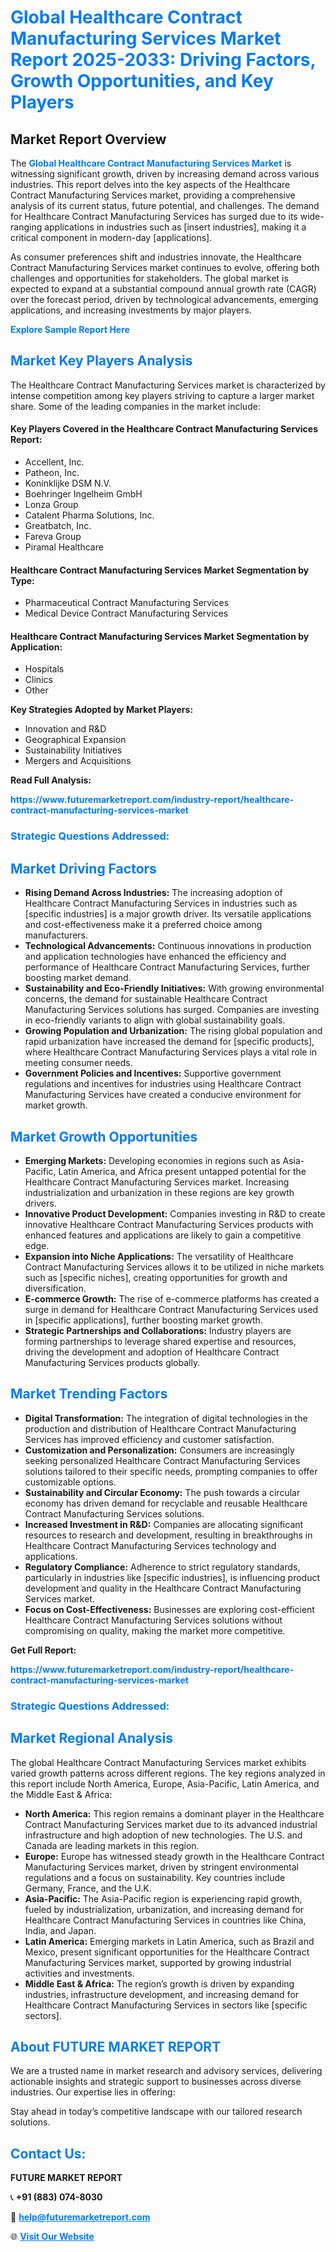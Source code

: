 <h1 style="color: #007BFF;">Global Healthcare Contract Manufacturing Services Market Report 2025-2033: Driving Factors, Growth Opportunities, and Key Players</h1>

<section id="overview">
<h2>Market Report Overview</h2>
<p>The <a href="https://www.futuremarketreport.com/industry-report/healthcare-contract-manufacturing-services-market" style="color: #007BFF; text-decoration: none;"><strong>Global Healthcare Contract Manufacturing Services Market</strong></a> is witnessing significant growth, driven by increasing demand across various industries. This report delves into the key aspects of the Healthcare Contract Manufacturing Services market, providing a comprehensive analysis of its current status, future potential, and challenges. The demand for Healthcare Contract Manufacturing Services has surged due to its wide-ranging applications in industries such as [insert industries], making it a critical component in modern-day [applications].</p>
<p>As consumer preferences shift and industries innovate, the Healthcare Contract Manufacturing Services market continues to evolve, offering both challenges and opportunities for stakeholders. The global market is expected to expand at a substantial compound annual growth rate (CAGR) over the forecast period, driven by technological advancements, emerging applications, and increasing investments by major players.</p>
</section>

<section id="overview">
<p><a href="https://www.futuremarketreport.com/request-sample/reportId=78349" style="color: #007BFF; text-decoration: none;"><strong>Explore Sample Report Here</strong></a></p>
</section>

<section id="key-players">
<h2 style="color: #007BFF;">Market Key Players Analysis</h2>
<p>The Healthcare Contract Manufacturing Services market is characterized by intense competition among key players striving to capture a larger market share. Some of the leading companies in the market include:</p>
<h4>Key Players Covered in the Healthcare Contract Manufacturing Services Report:</h4>
<ul><li>Accellent, Inc.</li><li>Patheon, Inc.</li><li>Koninklijke DSM N.V.</li><li>Boehringer Ingelheim GmbH</li><li>Lonza Group</li><li>Catalent Pharma Solutions, Inc.</li><li>Greatbatch, Inc.</li><li>Fareva Group</li><li>Piramal Healthcare</li></ul>
<h4>Healthcare Contract Manufacturing Services Market Segmentation by Type:</h4>
<ul><li>Pharmaceutical Contract Manufacturing Services</li><li>Medical Device Contract Manufacturing Services</li></ul>

<h4>Healthcare Contract Manufacturing Services Market Segmentation by Application:</h4>
<ul><li>Hospitals</li><li>Clinics</li><li>Other</li></ul>
<p><strong>Key Strategies Adopted by Market Players:</strong></p>
<ul>
<li>Innovation and R&D</li>
<li>Geographical Expansion</li>
<li>Sustainability Initiatives</li>
<li>Mergers and Acquisitions</li>
</ul>
</section>

<section>
<p><strong>Read Full Analysis: </strong></p><a href="https://www.futuremarketreport.com/industry-report/healthcare-contract-manufacturing-services-market" style="color: #007BFF; text-decoration: none;"><strong>https://www.futuremarketreport.com/industry-report/healthcare-contract-manufacturing-services-market</strong></a>
<h3 style="color: #007BFF;">Strategic Questions Addressed:</h3>
</section>

<section id="driving-factors">
<h2 style="color: #007BFF;">Market Driving Factors</h2>
<ul>
<li><strong>Rising Demand Across Industries:</strong> The increasing adoption of Healthcare Contract Manufacturing Services in industries such as [specific industries] is a major growth driver. Its versatile applications and cost-effectiveness make it a preferred choice among manufacturers.</li>
<li><strong>Technological Advancements:</strong> Continuous innovations in production and application technologies have enhanced the efficiency and performance of Healthcare Contract Manufacturing Services, further boosting market demand.</li>
<li><strong>Sustainability and Eco-Friendly Initiatives:</strong> With growing environmental concerns, the demand for sustainable Healthcare Contract Manufacturing Services solutions has surged. Companies are investing in eco-friendly variants to align with global sustainability goals.</li>
<li><strong>Growing Population and Urbanization:</strong> The rising global population and rapid urbanization have increased the demand for [specific products], where Healthcare Contract Manufacturing Services plays a vital role in meeting consumer needs.</li>
<li><strong>Government Policies and Incentives:</strong> Supportive government regulations and incentives for industries using Healthcare Contract Manufacturing Services have created a conducive environment for market growth.</li>
</ul>
</section>

<section id="growth-opportunities">
<h2 style="color: #007BFF;">Market Growth Opportunities</h2>
<ul>
<li><strong>Emerging Markets:</strong> Developing economies in regions such as Asia-Pacific, Latin America, and Africa present untapped potential for the Healthcare Contract Manufacturing Services market. Increasing industrialization and urbanization in these regions are key growth drivers.</li>
<li><strong>Innovative Product Development:</strong> Companies investing in R&D to create innovative Healthcare Contract Manufacturing Services products with enhanced features and applications are likely to gain a competitive edge.</li>
<li><strong>Expansion into Niche Applications:</strong> The versatility of Healthcare Contract Manufacturing Services allows it to be utilized in niche markets such as [specific niches], creating opportunities for growth and diversification.</li>
<li><strong>E-commerce Growth:</strong> The rise of e-commerce platforms has created a surge in demand for Healthcare Contract Manufacturing Services used in [specific applications], further boosting market growth.</li>
<li><strong>Strategic Partnerships and Collaborations:</strong> Industry players are forming partnerships to leverage shared expertise and resources, driving the development and adoption of Healthcare Contract Manufacturing Services products globally.</li>
</ul>
</section>

<section id="trending-factors">
<h2 style="color: #007BFF;">Market Trending Factors</h2>
<ul>
<li><strong>Digital Transformation:</strong> The integration of digital technologies in the production and distribution of Healthcare Contract Manufacturing Services has improved efficiency and customer satisfaction.</li>
<li><strong>Customization and Personalization:</strong> Consumers are increasingly seeking personalized Healthcare Contract Manufacturing Services solutions tailored to their specific needs, prompting companies to offer customizable options.</li>
<li><strong>Sustainability and Circular Economy:</strong> The push towards a circular economy has driven demand for recyclable and reusable Healthcare Contract Manufacturing Services solutions.</li>
<li><strong>Increased Investment in R&D:</strong> Companies are allocating significant resources to research and development, resulting in breakthroughs in Healthcare Contract Manufacturing Services technology and applications.</li>
<li><strong>Regulatory Compliance:</strong> Adherence to strict regulatory standards, particularly in industries like [specific industries], is influencing product development and quality in the Healthcare Contract Manufacturing Services market.</li>
<li><strong>Focus on Cost-Effectiveness:</strong> Businesses are exploring cost-efficient Healthcare Contract Manufacturing Services solutions without compromising on quality, making the market more competitive.</li>
</ul>
</section>

<section>
<p><strong>Get Full Report: </strong></p><a href="https://www.futuremarketreport.com/industry-report/healthcare-contract-manufacturing-services-market" style="color: #007BFF; text-decoration: none;"><strong>https://www.futuremarketreport.com/industry-report/healthcare-contract-manufacturing-services-market</strong></a>
<h3 style="color: #007BFF;">Strategic Questions Addressed:</h3>
</section>


<section id="regional-analysis">
<h2 style="color: #007BFF;">Market Regional Analysis</h2>
<p>The global Healthcare Contract Manufacturing Services market exhibits varied growth patterns across different regions. The key regions analyzed in this report include North America, Europe, Asia-Pacific, Latin America, and the Middle East & Africa:</p>
<ul>
<li><strong>North America:</strong> This region remains a dominant player in the Healthcare Contract Manufacturing Services market due to its advanced industrial infrastructure and high adoption of new technologies. The U.S. and Canada are leading markets in this region.</li>
<li><strong>Europe:</strong> Europe has witnessed steady growth in the Healthcare Contract Manufacturing Services market, driven by stringent environmental regulations and a focus on sustainability. Key countries include Germany, France, and the U.K.</li>
<li><strong>Asia-Pacific:</strong> The Asia-Pacific region is experiencing rapid growth, fueled by industrialization, urbanization, and increasing demand for Healthcare Contract Manufacturing Services in countries like China, India, and Japan.</li>
<li><strong>Latin America:</strong> Emerging markets in Latin America, such as Brazil and Mexico, present significant opportunities for the Healthcare Contract Manufacturing Services market, supported by growing industrial activities and investments.</li>
<li><strong>Middle East & Africa:</strong> The region’s growth is driven by expanding industries, infrastructure development, and increasing demand for Healthcare Contract Manufacturing Services in sectors like [specific sectors].</li>
</ul>
</section>

<footer>
<h2 style="color: #007BFF;">About FUTURE MARKET REPORT</h2>
<p>We are a trusted name in market research and advisory services, delivering actionable insights and strategic support to businesses across diverse industries. Our expertise lies in offering:</p>

<p>Stay ahead in today’s competitive landscape with our tailored research solutions.</p>

<h2 style="color: #007BFF;">Contact Us:</h2>
<p><strong>FUTURE MARKET REPORT</strong></p>
<p>📞 <strong>+91 (883) 074-8030</strong></p>
<p>📧 <strong><a href="mailto:help@futuremarketreport.com" style="color: #007BFF;">help@futuremarketreport.com</a></strong></p>
<p>🌐 <strong><a href="https://www.futuremarketreport.com/" style="color: #007BFF;">Visit Our Website</a></strong></p>
</footer>